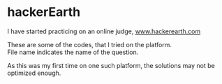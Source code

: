 # hackerEarth
I have started practicing on an online judge, www.hackerearth.com

These are some of the codes, that I tried on the platform.
    <br/>File name indicates the name of the question.
  
As this was my first time on one such platform, the solutions may not be optimized enough.
